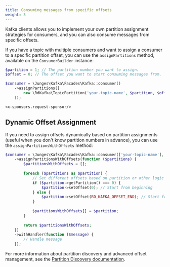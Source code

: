 ```yaml
---
title: Consuming messages from specific offsets
weight: 3
---
```


Kafka clients allows you to implement your own partition assignment strategies for consumers, and you can also consume messages from specific offsets.

If you have a topic with multiple consumers and want to assign a consumer to a specific partition offset, you can
use the `assignPartitions` method, available on the `ConsumerBuilder` instance:

```php
$partition = 1; // The partition number you want to assign.
$offset = 0; // The offset you want to start consuming messages from.

$consumer = \Junges\Kafka\Facades\Kafka::consumer()
    ->assignPartitions([
        new \RdKafka\TopicPartition('your-topic-name', $partition, $offset)
    ]);
```

```+parse
<x-sponsors.request-sponsor/>
```

## Dynamic Offset Assignment

If you need to assign offsets dynamically based on partition assignments (useful when you don't know partition numbers in advance), you can use the `assignPartitionsWithOffsets` method:

```php
$consumer = \Junges\Kafka\Facades\Kafka::consumer(['your-topic-name'], 'your-group')
    ->assignPartitionsWithOffsets(function ($partitions) {
        $partitionsWithOffsets = [];
        
        foreach ($partitions as $partition) {
            // Set different offsets based on partition or other logic
            if ($partition->getPartition() === 0) {
                $partition->setOffset(0); // Start from beginning
            } else {
                $partition->setOffset(RD_KAFKA_OFFSET_END); // Start from end
            }
            
            $partitionsWithOffsets[] = $partition;
        }
        
        return $partitionsWithOffsets;
    })
    ->withHandler(function ($message) {
        // Handle message
    });
```

For more information about partition discovery and advanced offset management, see the [Partition Discovery documentation](partition-discovery.md).